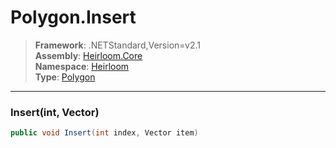 # Polygon.Insert

> **Framework**: .NETStandard,Version=v2.1  
> **Assembly**: [Heirloom.Core][0]  
> **Namespace**: [Heirloom][0]  
> **Type**: [Polygon][1]

--------------------------------------------------------------------------------

### Insert(int, Vector)

```cs
public void Insert(int index, Vector item)
```

[0]: ../Heirloom.Core.md
[1]: Heirloom.Polygon.md

